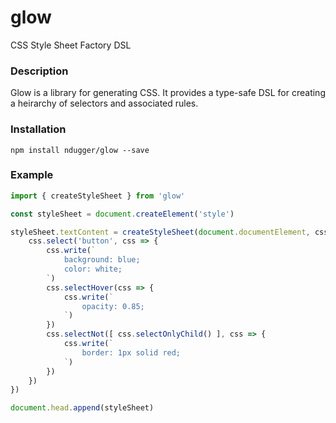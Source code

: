 # glow
CSS Style Sheet Factory DSL

### Description
Glow is a library for generating CSS. It provides a type-safe DSL for creating a heirarchy of selectors and associated rules.

### Installation
```
npm install ndugger/glow --save
```

### Example
```typescript
import { createStyleSheet } from 'glow'

const styleSheet = document.createElement('style')

styleSheet.textContent = createStyleSheet(document.documentElement, css => {
    css.select('button', css => {
        css.write(`
            background: blue;
            color: white;
        `)
        css.selectHover(css => {
            css.write(`
                opacity: 0.85;
            `)
        })
        css.selectNot([ css.selectOnlyChild() ], css => {
            css.write(`
                border: 1px solid red;
            `)
        })
    })
})

document.head.append(styleSheet)
```
